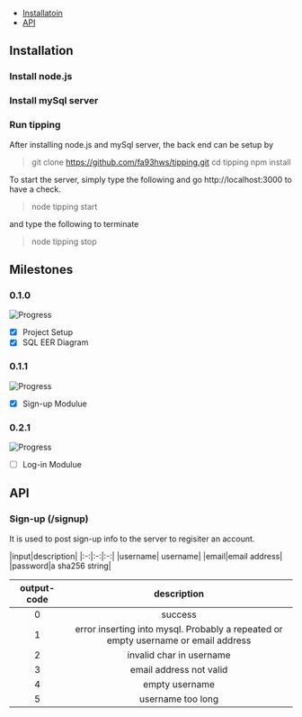 - [Installatoin](#Installatoin)
- [API](#API)

## Installation
### Install node.js
### Install mySql server
### Run tipping
After installing node.js and mySql server, the back end can be setup by

> git clone https://github.com/fa93hws/tipping.git
> cd tipping
> npm install

To start the server, simply type the following and go http://localhost:3000 to have a check.
> node tipping start

and type the following to terminate
> node tipping stop

## Milestones
### 0.1.0
![Progress](http://progressed.io/bar/100)
- [x] Project Setup
- [x] SQL EER Diagram

### 0.1.1
![Progress](http://progressed.io/bar/100)
- [x] Sign-up Modulue

### 0.2.1
![Progress](http://progressed.io/bar/0)
- [ ] Log-in Modulue

## API
### Sign-up (/signup)
It is used to post sign-up info to the server to regisiter an account.

|input|description|
|:-:|:-:|:-:|
|username| username|
|email|email address|
|password|a sha256 string|

|output-code|description|
|:-:|:-:|
|0|success|
|1|error inserting into mysql. Probably a repeated or empty username or email address| 
|2|invalid char in username|
|3| email address not valid|
|4| empty username|
|5| username too long|








